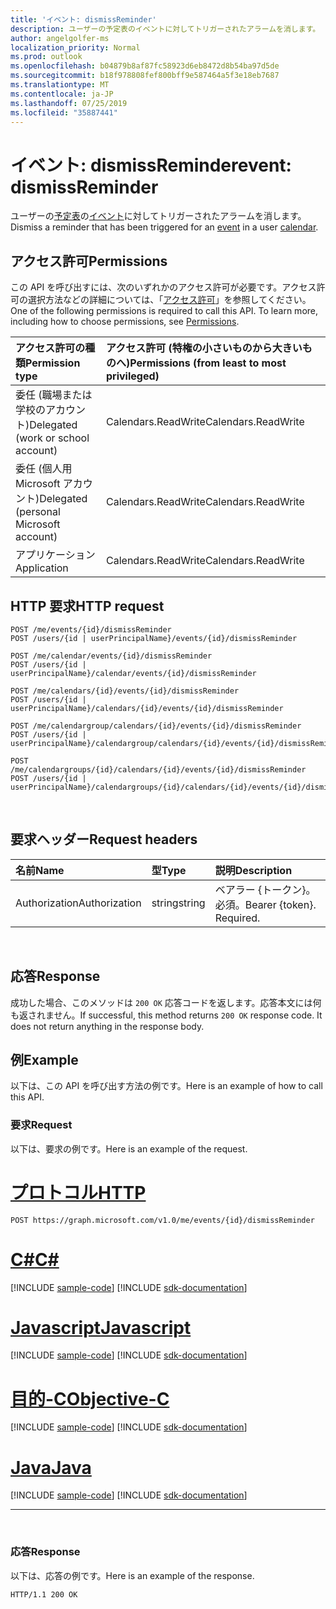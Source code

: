 ```yaml
---
title: 'イベント: dismissReminder'
description: ユーザーの予定表のイベントに対してトリガーされたアラームを消します。
author: angelgolfer-ms
localization_priority: Normal
ms.prod: outlook
ms.openlocfilehash: b04879b8af87fc58923d6eb8472d8b54ba97d5de
ms.sourcegitcommit: b18f978808fef800bff9e587464a5f3e18eb7687
ms.translationtype: MT
ms.contentlocale: ja-JP
ms.lasthandoff: 07/25/2019
ms.locfileid: "35887441"
---
```

# <a name="event-dismissreminder"></a><span data-ttu-id="dd67b-103">イベント: dismissReminder</span><span class="sxs-lookup"><span data-stu-id="dd67b-103">event: dismissReminder</span></span>

<span data-ttu-id="dd67b-104">ユーザーの[予定表](../resources/calendar.md)の[イベント](../resources/event.md)に対してトリガーされたアラームを消します。</span><span class="sxs-lookup"><span data-stu-id="dd67b-104">Dismiss a reminder that has been triggered for an [event](../resources/event.md) in a user [calendar](../resources/calendar.md).</span></span>

## <a name="permissions"></a><span data-ttu-id="dd67b-105">アクセス許可</span><span class="sxs-lookup"><span data-stu-id="dd67b-105">Permissions</span></span>
<span data-ttu-id="dd67b-p101">この API を呼び出すには、次のいずれかのアクセス許可が必要です。アクセス許可の選択方法などの詳細については、「[アクセス許可](/graph/permissions-reference)」を参照してください。</span><span class="sxs-lookup"><span data-stu-id="dd67b-p101">One of the following permissions is required to call this API. To learn more, including how to choose permissions, see [Permissions](/graph/permissions-reference).</span></span>

|<span data-ttu-id="dd67b-108">アクセス許可の種類</span><span class="sxs-lookup"><span data-stu-id="dd67b-108">Permission type</span></span>      | <span data-ttu-id="dd67b-109">アクセス許可 (特権の小さいものから大きいものへ)</span><span class="sxs-lookup"><span data-stu-id="dd67b-109">Permissions (from least to most privileged)</span></span>              |
|:--------------------|:---------------------------------------------------------|
|<span data-ttu-id="dd67b-110">委任 (職場または学校のアカウント)</span><span class="sxs-lookup"><span data-stu-id="dd67b-110">Delegated (work or school account)</span></span> | <span data-ttu-id="dd67b-111">Calendars.ReadWrite</span><span class="sxs-lookup"><span data-stu-id="dd67b-111">Calendars.ReadWrite</span></span>    |
|<span data-ttu-id="dd67b-112">委任 (個人用 Microsoft アカウント)</span><span class="sxs-lookup"><span data-stu-id="dd67b-112">Delegated (personal Microsoft account)</span></span> | <span data-ttu-id="dd67b-113">Calendars.ReadWrite</span><span class="sxs-lookup"><span data-stu-id="dd67b-113">Calendars.ReadWrite</span></span>    |
|<span data-ttu-id="dd67b-114">アプリケーション</span><span class="sxs-lookup"><span data-stu-id="dd67b-114">Application</span></span> | <span data-ttu-id="dd67b-115">Calendars.ReadWrite</span><span class="sxs-lookup"><span data-stu-id="dd67b-115">Calendars.ReadWrite</span></span> |

## <a name="http-request"></a><span data-ttu-id="dd67b-116">HTTP 要求</span><span class="sxs-lookup"><span data-stu-id="dd67b-116">HTTP request</span></span>

<!-- { "blockType": "ignored" } -->

```http
POST /me/events/{id}/dismissReminder
POST /users/{id | userPrincipalName}/events/{id}/dismissReminder

POST /me/calendar/events/{id}/dismissReminder
POST /users/{id | userPrincipalName}/calendar/events/{id}/dismissReminder

POST /me/calendars/{id}/events/{id}/dismissReminder
POST /users/{id | userPrincipalName}/calendars/{id}/events/{id}/dismissReminder

POST /me/calendargroup/calendars/{id}/events/{id}/dismissReminder
POST /users/{id | userPrincipalName}/calendargroup/calendars/{id}/events/{id}/dismissReminder

POST /me/calendargroups/{id}/calendars/{id}/events/{id}/dismissReminder
POST /users/{id | userPrincipalName}/calendargroups/{id}/calendars/{id}/events/{id}/dismissReminder
```

<br/>

## <a name="request-headers"></a><span data-ttu-id="dd67b-117">要求ヘッダー</span><span class="sxs-lookup"><span data-stu-id="dd67b-117">Request headers</span></span>
| <span data-ttu-id="dd67b-118">名前</span><span class="sxs-lookup"><span data-stu-id="dd67b-118">Name</span></span>       | <span data-ttu-id="dd67b-119">型</span><span class="sxs-lookup"><span data-stu-id="dd67b-119">Type</span></span> | <span data-ttu-id="dd67b-120">説明</span><span class="sxs-lookup"><span data-stu-id="dd67b-120">Description</span></span>|
|:---------------|:--------|:----------|
| <span data-ttu-id="dd67b-121">Authorization</span><span class="sxs-lookup"><span data-stu-id="dd67b-121">Authorization</span></span>  | <span data-ttu-id="dd67b-122">string</span><span class="sxs-lookup"><span data-stu-id="dd67b-122">string</span></span>  | <span data-ttu-id="dd67b-p102">ベアラー {トークン}。必須。</span><span class="sxs-lookup"><span data-stu-id="dd67b-p102">Bearer {token}. Required.</span></span> |

<br/>

## <a name="response"></a><span data-ttu-id="dd67b-125">応答</span><span class="sxs-lookup"><span data-stu-id="dd67b-125">Response</span></span>

<span data-ttu-id="dd67b-p103">成功した場合、このメソッドは `200 OK` 応答コードを返します。応答本文には何も返されません。</span><span class="sxs-lookup"><span data-stu-id="dd67b-p103">If successful, this method returns `200 OK` response code. It does not return anything in the response body.</span></span>

## <a name="example"></a><span data-ttu-id="dd67b-128">例</span><span class="sxs-lookup"><span data-stu-id="dd67b-128">Example</span></span>

<span data-ttu-id="dd67b-129">以下は、この API を呼び出す方法の例です。</span><span class="sxs-lookup"><span data-stu-id="dd67b-129">Here is an example of how to call this API.</span></span>

### <a name="request"></a><span data-ttu-id="dd67b-130">要求</span><span class="sxs-lookup"><span data-stu-id="dd67b-130">Request</span></span>
<span data-ttu-id="dd67b-131">以下は、要求の例です。</span><span class="sxs-lookup"><span data-stu-id="dd67b-131">Here is an example of the request.</span></span>


# <a name="httptabhttp"></a>[<span data-ttu-id="dd67b-132">プロトコル</span><span class="sxs-lookup"><span data-stu-id="dd67b-132">HTTP</span></span>](#tab/http)
<!-- {
  "blockType": "request",
  "name": "event_dismissreminder"
}-->

```http
POST https://graph.microsoft.com/v1.0/me/events/{id}/dismissReminder
```
# <a name="ctabcsharp"></a>[<span data-ttu-id="dd67b-133">C#</span><span class="sxs-lookup"><span data-stu-id="dd67b-133">C#</span></span>](#tab/csharp)
[!INCLUDE [sample-code](../includes/snippets/csharp/event-dismissreminder-csharp-snippets.md)]
[!INCLUDE [sdk-documentation](../includes/snippets/snippets-sdk-documentation-link.md)]

# <a name="javascripttabjavascript"></a>[<span data-ttu-id="dd67b-134">Javascript</span><span class="sxs-lookup"><span data-stu-id="dd67b-134">Javascript</span></span>](#tab/javascript)
[!INCLUDE [sample-code](../includes/snippets/javascript/event-dismissreminder-javascript-snippets.md)]
[!INCLUDE [sdk-documentation](../includes/snippets/snippets-sdk-documentation-link.md)]

# <a name="objective-ctabobjc"></a>[<span data-ttu-id="dd67b-135">目的-C</span><span class="sxs-lookup"><span data-stu-id="dd67b-135">Objective-C</span></span>](#tab/objc)
[!INCLUDE [sample-code](../includes/snippets/objc/event-dismissreminder-objc-snippets.md)]
[!INCLUDE [sdk-documentation](../includes/snippets/snippets-sdk-documentation-link.md)]

# <a name="javatabjava"></a>[<span data-ttu-id="dd67b-136">Java</span><span class="sxs-lookup"><span data-stu-id="dd67b-136">Java</span></span>](#tab/java)
[!INCLUDE [sample-code](../includes/snippets/java/event-dismissreminder-java-snippets.md)]
[!INCLUDE [sdk-documentation](../includes/snippets/snippets-sdk-documentation-link.md)]

---


<br/>

### <a name="response"></a><span data-ttu-id="dd67b-137">応答</span><span class="sxs-lookup"><span data-stu-id="dd67b-137">Response</span></span>
<span data-ttu-id="dd67b-138">以下は、応答の例です。</span><span class="sxs-lookup"><span data-stu-id="dd67b-138">Here is an example of the response.</span></span>

<!-- {
  "blockType": "response",
  "truncated": true
} -->

```http
HTTP/1.1 200 OK
```

<!-- uuid: 8fcb5dbc-d5aa-4681-8e31-b001d5168d79
2015-10-25 14:57:30 UTC -->
<!-- {
  "type": "#page.annotation",
  "description": "event: dismissReminder",
  "keywords": "",
  "section": "documentation",
  "tocPath": "",
  "suppressions": [
  ]
}-->
